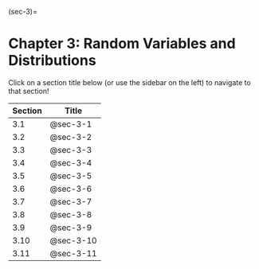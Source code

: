 (sec-3)=
# Chapter 3: Random Variables and Distributions

Click on a section title below (or use the sidebar on the left) to navigate to that section!

| Section | Title     |
| ------- | --------- |
| 3.1     | @sec-3-1  |
| 3.2     | @sec-3-2  |
| 3.3     | @sec-3-3  |
| 3.4     | @sec-3-4  |
| 3.5     | @sec-3-5  |
| 3.6     | @sec-3-6  |
| 3.7     | @sec-3-7  |
| 3.8     | @sec-3-8  |
| 3.9     | @sec-3-9  |
| 3.10    | @sec-3-10 |
| 3.11    | @sec-3-11 |
